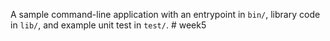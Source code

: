 A sample command-line application with an entrypoint in `bin/`, library code
in `lib/`, and example unit test in `test/`.
#   w e e k 5  
 